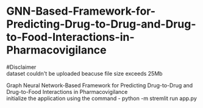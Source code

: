 # GNN-Based-Framework-for-Predicting-Drug-to-Drug-and-Drug-to-Food-Interactions-in-Pharmacovigilance <br />

#Disclaimer <br />
dataset couldn't be uploaded beacuse file size exceeds 25Mb <br />


Graph Neural Network-Based Framework for Predicting Drug-to-Drug and Drug-to-Food Interactions in Pharmacovigilance <br />
initialize the application using the command - python -m stremlit run app.py
